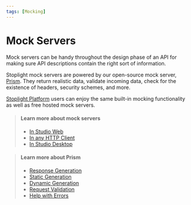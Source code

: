 ```yaml
---
tags: [Mocking]
---
```


# Mock Servers

Mock servers can be handy throughout the design phase of an API for making sure API descriptions contain the right sort of information. 

Stoplight mock servers are powered by our open-source mock server, [Prism](https://stoplight.io/open-source/prism/). They return realistic data, validate incoming data, check for the existence of headers, security schemes, and more. 

[Stoplight Platform](https://stoplight.io/welcome) users can enjoy the same built-in mocking functionality as well as free hosted mock servers.

> #### Learn more about mock servers
>
>- [In Studio Web](https://meta.stoplight.io/docs/platform/ZG9jOjIwMTI4MA-working-with-mock-servers#studio-web)
>- [In any HTTP Client](https://meta.stoplight.io/docs/platform/ZG9jOjIwMTI4MA-working-with-mock-servers#any-http-client)
>- [In Studio Desktop](https://meta.stoplight.io/docs/platform/ZG9jOjIwMTI4MA-working-with-mock-servers#studio-desktop) 

> #### Learn more about Prism
>
>- [Response Generation](https://meta.stoplight.io/docs/prism/ZG9jOjk1-http-mocking#response-examples)
>- [Static Generation](https://meta.stoplight.io/docs/prism/ZG9jOjk1-http-mocking#static-response-generation)
>- [Dynamic Generation](https://meta.stoplight.io/docs/prism/ZG9jOjk1-http-mocking#dynamic-response-generation) 
>- [Request Validation](https://meta.stoplight.io/docs/prism/ZG9jOjk2-request-validation)
>- [Help with Errors](https://meta.stoplight.io/docs/prism/ZG9jOjE2MDY1NjY5-errors)

